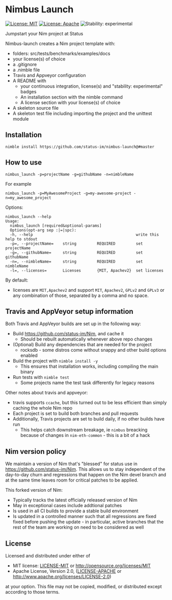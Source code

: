 # Nimbus Launch

[![License: MIT](https://img.shields.io/badge/License-MIT-blue.svg)](https://opensource.org/licenses/MIT)
[![License: Apache](https://img.shields.io/badge/License-Apache%202.0-blue.svg)](https://opensource.org/licenses/Apache-2.0)
![Stability: experimental](https://img.shields.io/badge/stability-experimental-orange.svg)

Jumpstart your Nim project at Status

Nimbus-launch creates a Nim project template with:

  - folders: src/tests/benchmarks/examples/docs
  - your license(s) of choice
  - a .gitignore
  - a .nimble file
  - Travis and Appveyor configuration
  - A README with
      - your continuous integration, license(s) and "stability: experimental" badges
      - An installation section with the nimble command
      - A license section with your license(s) of choice
  - A skeleton source file
  - A skeleton test file including importing the project and the unittest module

## Installation

```
nimble install https://github.com/status-im/nimbus-launch@#master
```

## How to use

```
nimbus_launch -p=projectName -g=githubName -n=nimbleName
```

For example
```
nimbus_launch -p=MyAwesomeProject -g=my-awesome-project -n=my_awesome_project
```

Options:
```
nimbus_launch --help
Usage:
  nimbus_launch [required&optional-params]
  Options(opt-arg sep :|=|spc):
  -h, --help                                             write this help to stdout
  -p=, --projectName=    string         REQUIRED         set projectName
  -g=, --githubName=     string         REQUIRED         set githubName
  -n=, --nimbleName=     string         REQUIRED         set nimbleName
  -l=, --licenses=       Licenses       {MIT, Apachev2}  set licenses
```

By default:
  - licenses are `MIT,Apachev2` and support `MIT`, `Apachev2`, `GPLv2` and `GPLv3` or any combination of those, separated by a comma and no space.

## Travis and AppVeyor setup information

Both Travis and AppVeyor builds are set up in the following way:

* Build https://github.com/status-im/Nim, and cache it
  * Should be rebuilt automatically whenever above repo changes
* (Optional) Build any dependencies that are needed for the project
  * rocksdb - some distros come without snappy and other build options enabled
* Build the project with `nimble install -y`
  * This ensures that installation works, including compiling the main binary
* Run tests with `nimble test`
  * Some projects name the test task differently for legacy reasons

Other notes about travis and appveyor:
* travis supports `ccache`, but this turned out to be less efficient than simply
  caching the whole Nim repo
* Each project is set to build both branches and pull requests
* Additionally, Travis projects are set to build daily, if no other builds have
  run
  * This helps catch downstream breakage, ie `nimbus` breacking because of
    changes in `nim-eth-common` - this is a bit of a hack


## Nim version policy

We maintain a version of Nim that's "blessed" for status use in
https://github.com/status-im/Nim. This allows us to stay independent
of the day-to-day churn and regressions that happen on the Nim devel
branch and at the same time leaves room for critical patches to be applied.

This forked version of Nim:

* Typically tracks the latest officially released version of Nim
* May in exceptional cases include addtional patches
* Is used in all CI builds to provide a stable build environment
* Is updated in a controlled manner such that all regressions are fixed
  fixed before pushing the update - in particular, active branches that
  the rest of the team are working on need to be considered as well

## License

Licensed and distributed under either of

* MIT license: [LICENSE-MIT](LICENSE-MIT) or http://opensource.org/licenses/MIT
* Apache License, Version 2.0, ([LICENSE-APACHE](LICENSE-APACHE) or http://www.apache.org/licenses/LICENSE-2.0)

at your option. This file may not be copied, modified, or distributed except according to those terms.

